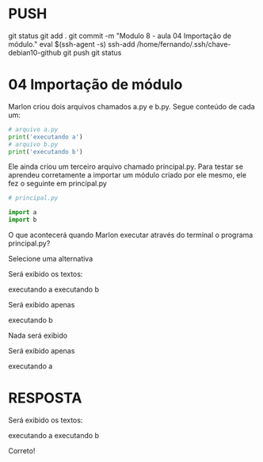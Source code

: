 
# ###################################################################################################################################################################
# ###################################################################################################################################################################
# PUSH

git status
git add .
git commit -m "Modulo 8 - aula 04 Importação de módulo."
eval $(ssh-agent -s)
ssh-add /home/fernando/.ssh/chave-debian10-github
git push
git status




# ###################################################################################################################################################################
# ###################################################################################################################################################################
# 04 Importação de módulo

Marlon criou dois arquivos chamados a.py e b.py. Segue conteúdo de cada um:

~~~~python
# arquivo a.py
print('executando a')
# arquivo b.py
print('executando b')
~~~~


Ele ainda criou um terceiro arquivo chamado principal.py. Para testar se aprendeu corretamente a importar um módulo criado por ele mesmo, ele fez o seguinte em principal.py

~~~~python
# principal.py

import a
import b
~~~~

O que acontecerá quando Marlon executar através do terminal o programa principal.py?

Selecione uma alternativa

Será exibido os textos:

executando a
executando b

Será exibido apenas

executando b

Nada será exibido


Será exibido apenas

executando a




# ###################################################################################################################################################################
# ###################################################################################################################################################################
# RESPOSTA

Será exibido os textos:

executando a
executando b

Correto!